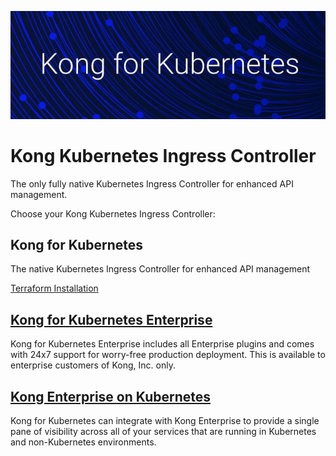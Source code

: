 ![Kong](https://github.com/Kong/aws-marketplace/blob/master/screenshots/K4K8S2.png)

# Kong Kubernetes Ingress Controller

The only fully native Kubernetes Ingress Controller for enhanced API management.

Choose your Kong Kubernetes Ingress Controller:


## Kong for Kubernetes

The native Kubernetes Ingress Controller for enhanced API management

[Terraform Installation](https://github.com/Kong/aws-marketplace/blob/master/K4K8S/Kong%20for%20Kubernetes%20-%20Terraform.md)



## [Kong for Kubernetes Enterprise](https://github.com/Kong/aws-marketplace/blob/master/K4K8S/Kong%20for%20Kubernetes%20Enterprise.md)

Kong for Kubernetes Enterprise includes all Enterprise plugins and comes with 24x7 support for worry-free production deployment. This is available to enterprise customers of Kong, Inc. only.




## [Kong Enterprise on Kubernetes](https://github.com/Kong/aws-marketplace/blob/master/K4K8S/Kong%20for%20Kubernetes%20with%20Kong%20Enterprise.md)

Kong for Kubernetes can integrate with Kong Enterprise to provide a single pane of visibility across all of your services that are running in Kubernetes and non-Kubernetes environments.
